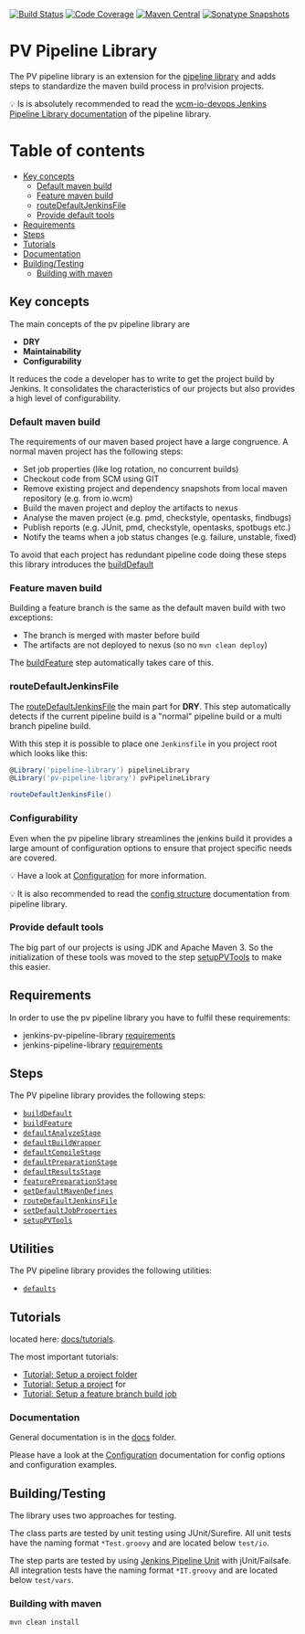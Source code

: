 [![Build Status](https://travis-ci.org/pro-vision/jenkins-pv-pipeline-library.svg?branch=master)](https://travis-ci.org/pro-vision/jenkins-pv-pipeline-library)
[![Code Coverage](https://codecov.io/gh/pro-vision/jenkins-pv-pipeline-library/branch/master/graph/badge.svg)](https://codecov.io/gh/pro-vision/jenkins-pv-pipeline-library)
[![Maven Central](https://maven-badges.herokuapp.com/maven-central/de.pro-vision.devops.jenkins/de.pro-vision.devops.jenkins.pv-pipeline-library/badge.svg)](https://maven-badges.herokuapp.com/maven-central/de.pro-vision.devops.jenkins/de.pro-vision.devops.jenkins.pv-pipeline-library)
[![Sonatype Snapshots](https://img.shields.io/nexus/s/https/oss.sonatype.org/de.pro-vision.devops.jenkins/de.pro-vision.devops.jenkins.pv-pipeline-library.svg)](https://oss.sonatype.org/content/repositories/snapshots/io/wcm/devops/jenkins/io.wcm.devops.jenkins.pipeline-library/)

# PV Pipeline Library

The PV pipeline library is an extension for the
[pipeline library](https://github.com/wcm-io-devops/jenkins-pipeline-library)
and adds steps to standardize the maven build process in pro!vision
projects.

:bulb: Is is absolutely recommended to read the
[wcm-io-devops Jenkins Pipeline Library documentation](https://github.com/wcm-io-devops/jenkins-pipeline-library/blob/master/README.md)
of the pipeline library.

# Table of contents
* [Key concepts](#key-concepts)
    * [Default maven build](#default-maven-build)
    * [Feature maven build](#feature-maven-build)
    * [routeDefaultJenkinsFile](#routedefaultjenkinsfile)
    * [Provide default tools](#provide-default-tools)
* [Requirements](#requirements)
* [Steps](#steps)
* [Tutorials](#tutorials)
* [Documentation](#documentation)
* [Building/Testing](#buildingtesting)
    * [Building with maven](#building-with-maven)

## Key concepts

The main concepts of the pv pipeline library are

* **DRY**
* **Maintainability**
* **Configurability**

It reduces the code a developer has to write to get the project build by
Jenkins. It consolidates the characteristics of our projects but also
provides a high level of configurability.

### Default maven build

The requirements of our maven based project have a large congruence.
A normal maven project has the following steps:

* Set job properties (like log rotation, no concurrent builds)
* Checkout code from SCM using GIT
* Remove existing project and dependency snapshots from local maven
  repository (e.g. from io.wcm)
* Build the maven project and deploy the artifacts to nexus
* Analyse the maven project (e.g. pmd, checkstyle, opentasks, findbugs)
* Publish reports (e.g. JUnit, pmd, checkstyle, opentasks, spotbugs etc.)
* Notify the teams when a job status changes (e.g. failure, unstable,
  fixed)

To avoid that each project has redundant pipeline code doing these steps
this library introduces the [buildDefault](vars/buildDefault.md)

### Feature maven build

Building a feature branch is the same as the default maven build with
two exceptions:

* The branch is merged with master before build
* The artifacts are not deployed to nexus (so no `mvn clean deploy`)

The [buildFeature](vars/buildFeature.groovy) step automatically takes
care of this.

### routeDefaultJenkinsFile

The [routeDefaultJenkinsFile](vars/routeDefaultJenkinsFile.md) the main part for **DRY**. This step automatically detects if the
current pipeline build is a "normal" pipeline build or a multi branch
pipeline build.

With this step it is possible to place one `Jenkinsfile` in you project
root which looks like this:

```groovy
@Library('pipeline-library') pipelineLibrary
@Library('pv-pipeline-library') pvPipelineLibrary

routeDefaultJenkinsFile()
```

### Configurability

Even when the pv pipeline library streamlines the jenkins build it
provides a large amount of configuration options to ensure that project
specific needs are covered.

:bulb: Have a look at [Configuration](docs/config-structure.md) for more
information.

:bulb: It is also recommended to read the
[config structure](https://github.com/wcm-io-devops/jenkins-pipeline-library/blob/master/docs/config-structure.md)
documentation from pipeline library.

### Provide default tools

The big part of our projects is using JDK and Apache Maven 3. So the
initialization of these tools was moved to the step
[setupPVTools](vars/setupPVTools.md) to make this easier.

## Requirements

In order to use the pv pipeline library you have to fulfil these
requirements:

* jenkins-pv-pipeline-library [requirements](docs/requirements.md)
* jenkins-pipeline-library [requirements](https://github.com/wcm-io-devops/jenkins-pipeline-library/blob/master/docs/requirements.md)

## Steps

The PV pipeline library provides the following steps:

* [`buildDefault`](vars/buildDefault.md)
* [`buildFeature`](vars/buildFeature.md)
* [`defaultAnalyzeStage`](vars/defaultAnalyzeStage.md)
* [`defaultBuildWrapper`](vars/defaultBuildWrapper.md)
* [`defaultCompileStage`](vars/defaultCompileStage.md)
* [`defaultPreparationStage`](vars/defaultPreparationStage.md)
* [`defaultResultsStage`](vars/defaultResultsStage.md)
* [`featurePreparationStage`](vars/featurePreparationStage.md)
* [`getDefaultMavenDefines`](vars/getDefaultMavenDefines.md)
* [`routeDefaultJenkinsFile`](vars/routeDefaultJenkinsFile.md)
* [`setDefaultJobProperties`](vars/setJobProperties.md)
* [`setupPVTools`](vars/setupPVTools.md)

## Utilities

The PV pipeline library provides the following utilities:

* [`defaults`](vars/defaults.md)

## Tutorials

located here: [docs/tutorials](docs/tutorials).

The most important tutorials:
* [Tutorial: Setup a project folder](docs/tutorials/setup-project-folder/README.md)
* [Tutorial: Setup a project](docs/tutorials/setup-project/README.md) for
* [Tutorial: Setup a feature branch build job](docs/tutorials/setup-feature-branch/README.md)

### Documentation

General documentation is in the [docs](docs) folder.

Please have a look at the [Configuration](docs/config-structure.md)
documentation for config options and configuration examples.

## Building/Testing

The library uses two approaches for testing.

The class parts are tested by unit testing using JUnit/Surefire. All
unit tests have the naming format `*Test.groovy` and are located below
`test/io`.

The step parts are tested by using
[Jenkins Pipeline Unit](https://github.com/lesfurets/JenkinsPipelineUnit)
with jUnit/Failsafe. All integration tests have the naming format
`*IT.groovy` and are located below `test/vars`.

### Building with maven

    mvn clean install
